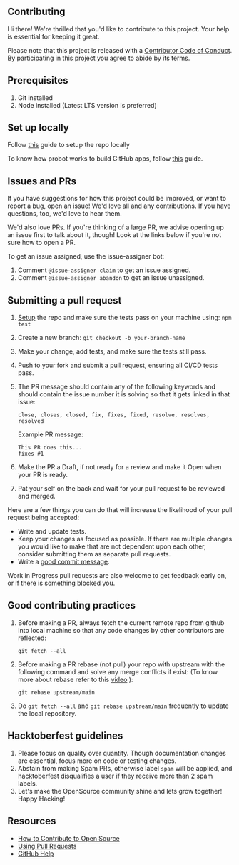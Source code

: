 ## Contributing

Hi there! We're thrilled that you'd like to contribute to this project. Your help is essential for keeping it great.

Please note that this project is released with a [Contributor Code of Conduct][code-of-conduct]. By participating in this project you agree to abide by its terms.

## Prerequisites

1. Git installed
2. Node installed (Latest LTS version is preferred)

## Set up locally

Follow [this][setup] guide to setup the repo locally

To know how probot works to build GitHub apps, follow [this](https://probot.github.io/docs/) guide.

## Issues and PRs

If you have suggestions for how this project could be improved, or want to report a bug, open an issue! We'd love all and any contributions. If you have questions, too, we'd love to hear them.

We'd also love PRs. If you're thinking of a large PR, we advise opening up an issue first to talk about it, though! Look at the links below if you're not sure how to open a PR.

To get an issue assigned, use the issue-assigner bot:

1. Comment `@issue-assigner claim` to get an issue assigned.
2. Comment `@issue-assigner abandon` to get an issue unassigned.

## Submitting a pull request

1. [Setup][Setup] the repo and make sure the tests pass on your machine using: `npm test`
2. Create a new branch: `git checkout -b your-branch-name`
3. Make your change, add tests, and make sure the tests still pass.
4. Push to your fork and submit a pull request, ensuring all CI/CD tests pass.
5. The PR message should contain any of the following keywords and should contain the issue number it is solving so that it gets linked in that issue:

   ```
   close, closes, closed, fix, fixes, fixed, resolve, resolves, resolved
   ```

   Example PR message:

   ```
   This PR does this...
   fixes #1
   ```
7. Make the PR a Draft, if not ready for a review and make it Open when your PR is ready.
8. Pat your self on the back and wait for your pull request to be reviewed and merged.

Here are a few things you can do that will increase the likelihood of your pull request being accepted:

- Write and update tests.
- Keep your changes as focused as possible. If there are multiple changes you would like to make that are not dependent upon each other, consider submitting them as separate pull requests.
- Write a [good commit message](http://tbaggery.com/2008/04/19/a-note-about-git-commit-messages.html).

Work in Progress pull requests are also welcome to get feedback early on, or if there is something blocked you.

## Good contributing practices

1. Before making a PR, always fetch the current remote repo from github into local machine so that any code changes by other contributors are reflected:

   ```
   git fetch --all
   ```
2. Before making a PR rebase (not pull) your repo with upstream with the following command and solve any merge conflicts if exist: (To know more about rebase refer to this [video](https://youtu.be/4aIazhclURE?feature=shared) ):

   ```
   git rebase upstream/main
   ```
3. Do `git fetch --all` and `git rebase upstream/main` frequently to update the local repository.

## Hacktoberfest guidelines

1. Please focus on quality over quantity. Though documentation changes are essential, focus more on code or testing changes.
2. Abstain from making Spam PRs, otherwise label `spam` will be applied, and hacktoberfest disqualifies a user if they receive more than 2 spam labels.
3. Let's make the OpenSource community shine and lets grow together! Happy Hacking!

## Resources

- [How to Contribute to Open Source](https://opensource.guide/how-to-contribute/)
- [Using Pull Requests](https://help.github.com/articles/about-pull-requests/)
- [GitHub Help](https://help.github.com)

[setup]: SETUP.md
[code-of-conduct]: CODE_OF_CONDUCT.md
